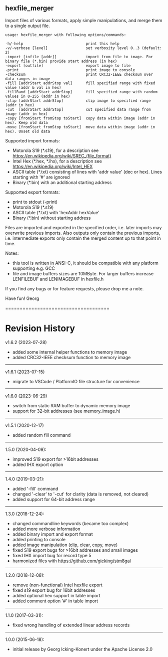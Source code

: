 hexfile_merger
-------------------

Import files of various formats, apply simple manipulations, and merge them to a single output file.

`usage: hexfile_merger with following options/commands:`

    -h/-help                            print this help
    -v/-verbose [level]                 set verbosity level 0..3 (default: 2)
    -import [infile [addr]]             import from file to image. For binary file (*.bin) provide start address (in hex)
    -export [outfile]                   export image to file
    -print                              print image to console
    -checksum                           print CRC32-IEEE checksum over data ranges in image
    -fill [addrStart addrStop val]      fill specified range with fixed value (addr & val in hex)
    -fillRand [addrStart addrStop]      fill specified range with random values in 0-255 (addr in hex)
    -clip [addrStart addrStop]          clip image to specified range (addr in hex)
    -cut  [addrStart addrStop]          cut specified data range from image (addr in hex)
    -copy [fromStart fromStop toStart]  copy data within image (addr in hex). Keep old data
    -move [fromStart fromStop toStart]  move data within image (addr in hex). Unset old data

Supported import formats:
  - Motorola S19 (*.s19), for a description see https://en.wikipedia.org/wiki/SREC_(file_format)
  - Intel Hex (*.hex, *.ihx), for a description see https://en.wikipedia.org/wiki/Intel_HEX
  - ASCII table (*.txt) consisting of lines with 'addr  value' (dec or hex). Lines starting with '#' are ignored
  - Binary (*.bin) with an additional starting address

Supported export formats:
  - print to stdout (-print)
  - Motorola S19 (*.s19)
  - ASCII table (*.txt) with 'hexAddr  hexValue'
  - Binary (*.bin) without starting address

Files are imported and exported in the specified order, i.e. later imports may
overwrite previous imports. Also outputs only contain the previous imports, i.e.
intermediate exports only contain the merged content up to that point in time.

Notes:
  - this tool is written in ANSI-C, it should be compatible with any platform supporting e.g. GCC
  - file and image buffers sizes are 10MByte. For larger buffers increase LENFILEBUF and LENIMAGEBUF in hexfile.h

If you find any bugs or for feature requests, please drop me a note.

Have fun!
Georg

====================================

# Revision History

v1.6.2 (2023-07-28)
  - added some internal helper functions to memory image
  - added CRC32-IEEE checksum function to memory image
  
----------------

v1.6.1 (2023-07-15)
  - migrate to VSCode / PlatformIO file structure for convenience
  
----------------

v1.6.0 (2023-06-29)
  - switch from static RAM buffer to dynamic memory image
  - support for 32-bit addresses (see memory_image.h)
  
----------------

v1.5.1 (2020-12-17)
  - added random fill command
  
----------------

1.5.0 (2020-04-09):
  - improved S19 export for >16bit addresses
  - added IHX export option

----------------

1.4.0 (2019-03-21):
  - added '-fill' command
  - changed '-clear' to '-cut' for clarity (data is removed, not cleared)
  - added support for 64-bit address range

----------------

1.3.0 (2018-12-24):
  - changed commandline keywords (became too complex)
  - added more verbose information
  - added binary import and export format
  - added printing to console
  - added image manipulation (clip, clear, copy, move)
  - fixed S19 export bugs for >16bit addresses and small images
  - fixed IHX import bug for record type 5
  - harmonized files with https://github.com/gicking/stm8gal

----------------

1.2.0 (2018-12-08): 
  - remove (non-functional) Intel hexfile export
  - fixed s19 export bug for 16bit addresses
  - added optional hex support in table import
  - added comment option '#' in table import

----------------

1.1.0 (2017-03-31):
  - fixed wrong handling of extended linear address records

----------------

1.0.0 (2015-06-18):
  - initial release by Georg Icking-Konert under the Apache License 2.0
